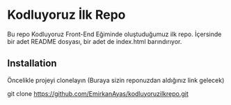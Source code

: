 # Kodluyoruz İlk Repo

Bu repo Kodluyoruz Front-End Eğiminde oluştuduğumuz ilk repo. İçersinde bir adet README dosyası, bir adet de index.html barındırıyor.

## Installation

Öncelikle projeyi clonelayın (Buraya sizin reponuzdan aldığınız link gelecek)

git clone https://github.com/EmirkanAyas/kodluyoruzilkrepo.git
